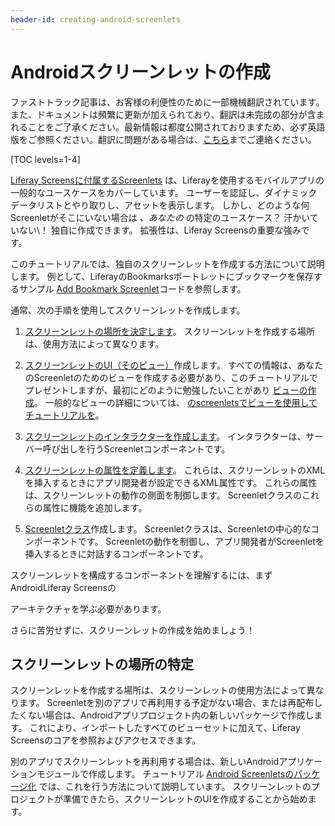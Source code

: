 ```yaml
---
header-id: creating-android-screenlets
---
```


# Androidスクリーンレットの作成

<p class="alert alert-info"><span class="wysiwyg-color-blue120">ファストトラック記事は、お客様の利便性のために一部機械翻訳されています。また、ドキュメントは頻繁に更新が加えられており、翻訳は未完成の部分が含まれることをご了承ください。最新情報は都度公開されておりますため、必ず英語版をご参照ください。翻訳に問題がある場合は、<a href="mailto:support-content-jp@liferay.com">こちら</a>までご連絡ください。</span></p>

[TOC levels=1-4]

[Liferay Screensに付属するScreenlets](/docs/7-1/reference/-/knowledge_base/r/screenlets-in-liferay-screens-for-android) は、Liferayを使用するモバイルアプリの一般的なユースケースをカバーしています。 ユーザーを認証し、ダイナミックデータリストとやり取りし、アセットを表示します。 しかし、どのような何Screenletがそこにいない場合は *、あなたの* の特定のユースケース？ 汗かいていない\！ 独自に作成できます。 拡張性は、Liferay Screensの重要な強みです。

このチュートリアルでは、独自のスクリーンレットを作成する方法について説明します。 例として、LiferayのBookmarksポートレットにブックマークを保存するサンプル [Add Bookmark Screenlet](https://github.com/liferay/liferay-screens/tree/master/android/samples/addbookmarkscreenlet)コードを参照します。

通常、次の手順を使用してスクリーンレットを作成します。

1.  [スクリーンレットの場所を決定します](#determining-your-screenlets-location)。 スクリーンレットを作成する場所は、使用方法によって異なります。

2.  [スクリーンレットのUI（そのビュー）](/docs/7-1/tutorials/-/knowledge_base/t/creating-the-ui)作成します。 すべての情報は、あなたのScreenletのためのビューを作成する必要があり、このチュートリアルでプレゼントしますが、最初にどのように勉強したいことがあり [ビューの作成](/docs/7-1/tutorials/-/knowledge_base/t/creating-android-views)。 一般的なビューの詳細については、 [のscreenletsでビューを使用してチュートリアルを](/docs/7-1/tutorials/-/knowledge_base/t/using-views-in-android-screenlets)。

3.  [スクリーンレットのインタラクターを作成します](/docs/7-1/tutorials/-/knowledge_base/t/creating-the-interactor)。 インタラクターは、サーバー呼び出しを行うScreenletコンポーネントです。

4.  [スクリーンレットの属性を定義します](/docs/7-1/tutorials/-/knowledge_base/t/defining-the-attributes)。 これらは、スクリーンレットのXMLを挿入するときにアプリ開発者が設定できるXML属性です。 これらの属性は、スクリーンレットの動作の側面を制御します。 Screenletクラスのこれらの属性に機能を追加します。

5.  [Screenletクラス](/docs/7-1/tutorials/-/knowledge_base/t/creating-the-screenlet-class)作成します。 Screenletクラスは、Screenletの中心的なコンポーネントです。 Screenletの動作を制御し、アプリ開発者がScreenletを挿入するときに対話するコンポーネントです。

スクリーンレットを構成するコンポーネントを理解するには、まずAndroid</a>Liferay Screensの

アーキテクチャを学ぶ必要があります。</p> 

さらに苦労せずに、スクリーンレットの作成を始めましょう！



## スクリーンレットの場所の特定

スクリーンレットを作成する場所は、スクリーンレットの使用方法によって異なります。 Screenletを別のアプリで再利用する予定がない場合、または再配布したくない場合は、Androidアプリプロジェクト内の新しいパッケージで作成します。 これにより、インポートしたすべてのビューセットに加えて、Liferay Screensのコアを参照およびアクセスできます。

別のアプリでスクリーンレットを再利用する場合は、新しいAndroidアプリケーションモジュールで作成します。 チュートリアル [Android Screenletsのパッケージ化](/docs/7-1/tutorials/-/knowledge_base/t/packaging-your-screenlets) では、これを行う方法について説明しています。 スクリーンレットのプロジェクトが準備できたら、スクリーンレットのUIを作成することから始めます。
